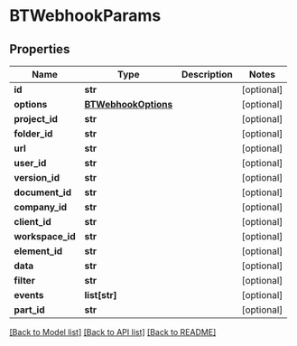 # BTWebhookParams

## Properties
Name | Type | Description | Notes
------------ | ------------- | ------------- | -------------
**id** | **str** |  | [optional] 
**options** | [**BTWebhookOptions**](BTWebhookOptions.md) |  | [optional] 
**project_id** | **str** |  | [optional] 
**folder_id** | **str** |  | [optional] 
**url** | **str** |  | [optional] 
**user_id** | **str** |  | [optional] 
**version_id** | **str** |  | [optional] 
**document_id** | **str** |  | [optional] 
**company_id** | **str** |  | [optional] 
**client_id** | **str** |  | [optional] 
**workspace_id** | **str** |  | [optional] 
**element_id** | **str** |  | [optional] 
**data** | **str** |  | [optional] 
**filter** | **str** |  | [optional] 
**events** | **list[str]** |  | [optional] 
**part_id** | **str** |  | [optional] 

[[Back to Model list]](../README.md#documentation-for-models) [[Back to API list]](../README.md#documentation-for-api-endpoints) [[Back to README]](../README.md)



